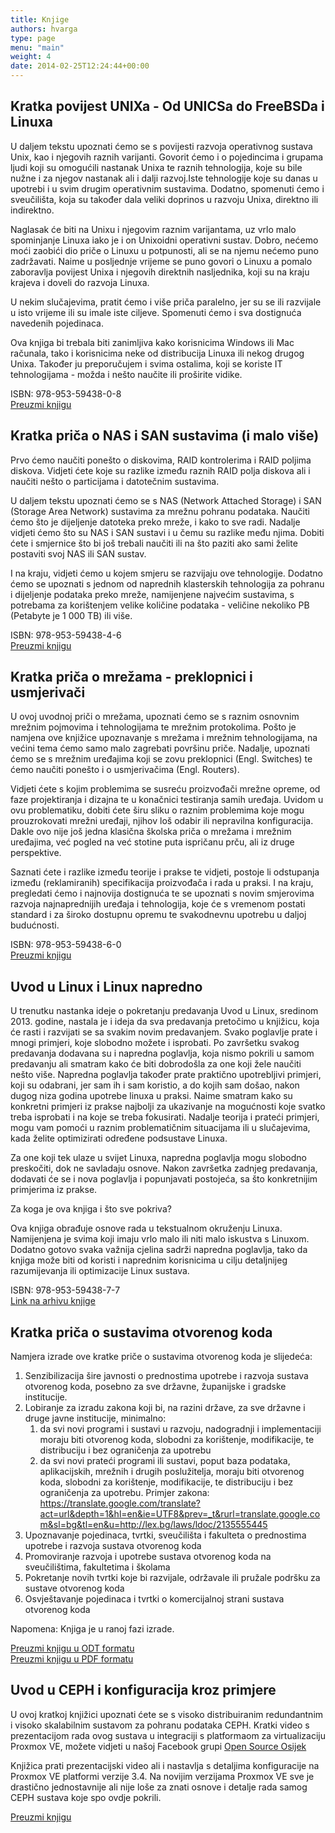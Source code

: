 ```yaml
---
title: Knjige
authors: hvarga
type: page
menu: "main"
weight: 4
date: 2014-02-25T12:24:44+00:00
---
```


## Kratka povijest UNIXa - Od UNICSa do FreeBSDa i Linuxa

U daljem tekstu upoznati ćemo se s povijesti razvoja operativnog sustava Unix, kao i njegovih raznih varijanti. Govorit ćemo i o pojedincima i grupama ljudi koji su omogućili nastanak Unixa te raznih tehnologija, koje su bile nužne i za njegov nastanak ali i dalji razvoj.Iste tehnologije koje su danas u upotrebi i u svim drugim operativnim sustavima. Dodatno, spomenuti ćemo i sveučilišta, koja su također dala veliki doprinos u razvoju Unixa, direktno ili indirektno.

Naglasak će biti na Unixu i njegovim raznim varijantama, uz vrlo malo spominjanje Linuxa iako je i on Unixoidni operativni sustav. Dobro, nećemo moći zaobići dio priče o Linuxu u potpunosti, ali se na njemu nećemo puno zadržavati.
Naime u posljednje vrijeme se puno govori o Linuxu a pomalo zaboravlja povijest Unixa i njegovih direktnih nasljednika, koji su na kraju krajeva i doveli do razvoja Linuxa.

U nekim slučajevima, pratit ćemo i više priča paralelno, jer su se ili razvijale u isto vrijeme ili su imale iste ciljeve. Spomenuti ćemo i sva dostignuća navedenih pojedinaca.

Ova knjiga bi trebala biti zanimljiva kako korisnicima Windows ili Mac računala, tako i korisnicima neke od distribucija Linuxa ili nekog drugog Unixa. Također ju preporučujem i svima ostalima, koji se koriste IT tehnologijama - možda i nešto naučite ili proširite vidike.

ISBN: 978-953-59438-0-8 \
[Preuzmi knjigu](kratka-povijest-UNIXa-od-UNICSa-do-FreeBSDa-i-linuxa.pdf)

## Kratka priča o NAS i SAN sustavima (i malo više)

Prvo ćemo naučiti ponešto o diskovima, RAID kontrolerima i RAID poljima diskova. Vidjeti ćete koje su razlike između raznih RAID polja diskova ali i naučiti nešto o particijama i datotečnim sustavima.

U daljem tekstu upoznati ćemo se s NAS (Network Attached Storage) i SAN (Storage Area Network) sustavima za mrežnu pohranu podataka. Naučiti ćemo što je dijeljenje datoteka preko mreže, i kako to sve radi. Nadalje vidjeti ćemo što su NAS i SAN sustavi i u čemu su razlike među njima. Dobiti ćete i smjernice što bi još trebali naučiti ili na što paziti ako sami želite postaviti svoj NAS ili SAN sustav.

I na kraju, vidjeti ćemo u kojem smjeru se razvijaju ove tehnologije. Dodatno ćemo se upoznati s jednom od naprednih klasterskih tehnologija za pohranu i dijeljenje podataka preko mreže, namijenjene najvećim sustavima, s potrebama za korištenjem velike količine podataka - veličine nekoliko PB (Petabyte je 1 000 TB) ili više.

ISBN: 978-953-59438-4-6 \
[Preuzmi knjigu](kratka-prica-o-NAS-i-SAN-sustavima-(i-malo-vise).pdf)

## Kratka priča o mrežama - preklopnici i usmjerivači

U ovoj uvodnoj priči o mrežama, upoznati ćemo se s raznim osnovnim mrežnim pojmovima i tehnologijama te mrežnim protokolima. Pošto je namjena ove knjižice upoznavanje s mrežama i mrežnim tehnologijama, na većini tema ćemo samo malo zagrebati površinu priče. Nadalje, upoznati ćemo se s mrežnim uređajima koji se zovu preklopnici (Engl. Switches) te ćemo naučiti ponešto i o usmjerivačima (Engl. Routers).

Vidjeti ćete s kojim problemima se susreću proizvođači mrežne opreme, od faze projektiranja i dizajna te u konačnici testiranja samih uređaja. Uvidom u ovu problematiku, dobiti ćete širu sliku o raznim problemima koje mogu prouzrokovati mrežni uređaji, njihov loš odabir ili nepravilna konfiguracija. Dakle ovo nije još jedna klasična školska priča o mrežama i mrežnim uređajima, već pogled na već stotine puta ispričanu prču, ali iz druge perspektive.

Saznati ćete i razlike između teorije i prakse te vidjeti, postoje li odstupanja između (reklamiranih) specifikacija proizvođača i rada u praksi. I na kraju, pregledati ćemo i najnovija dostignuća te se upoznati s novim smjerovima razvoja najnaprednijih uređaja i tehnologija, koje će s vremenom postati standard i za široko dostupnu opremu te svakodnevnu upotrebu u daljoj budućnosti.

ISBN: 978-953-59438-6-0 \
[Preuzmi knjigu](kratka-prica-o-mrezama-preklopnici-i-usmjerivaci.pdf)

## Uvod u Linux i Linux napredno

U trenutku nastanka ideje o pokretanju predavanja Uvod u Linux, sredinom 2013. godine, nastala je i ideja da sva predavanja pretočimo u knjižicu, koja će rasti i razvijati se sa svakim novim predavanjem. Svako poglavlje prate i mnogi primjeri, koje slobodno možete i isprobati. Po završetku svakog predavanja dodavana su i napredna poglavlja, koja nismo pokrili u samom predavanju ali smatram kako će biti dobrodošla za one koji žele naučiti nešto više. Napredna poglavlja također prate praktično upotrebljivi primjeri, koji su odabrani, jer sam ih i sam koristio, a do kojih sam došao, nakon dugog niza godina upotrebe linuxa u praksi. Naime smatram kako su konkretni primjeri iz prakse najbolji za ukazivanje na mogućnosti koje svatko treba isprobati i na koje se treba fokusirati. Nadalje teorija i prateći primjeri, mogu vam pomoći u raznim problematičnim situacijama ili u slučajevima, kada želite optimizirati određene podsustave Linuxa.

Za one koji tek ulaze u svijet Linuxa, napredna poglavlja mogu slobodno preskočiti, dok ne savladaju osnove. Nakon završetka zadnjeg predavanja, dodavati će se i nova poglavlja i popunjavati postojeća, sa što konkretnijim primjerima iz prakse.

Za koga je ova knjiga i što sve pokriva?

Ova knjiga obrađuje osnove rada u tekstualnom okruženju Linuxa. Namijenjena je svima koji imaju vrlo malo ili niti malo iskustva s Linuxom. Dodatno gotovo svaka važnija cjelina sadrži napredna poglavlja, tako da knjiga može biti od koristi i naprednim korisnicima u cilju detaljnijeg razumijevanja ili optimizacije Linux sustava.

ISBN: 978-953-59438-7-7 \
[Link na arhivu knjige](http://haw.nsk.hr/arhiva/vol2018/6736/70809/www.opensource-osijek.org/dokuwiki/_export/xhtml/wiki:knjige:uvod_u_linux.html)

## Kratka priča o sustavima otvorenog koda

Namjera izrade ove kratke priče o sustavima otvorenog koda je slijedeća:

1. Senzibilizacija šire javnosti o prednostima upotrebe i razvoja sustava otvorenog koda, posebno za sve državne, županijske i gradske institucije.
2. Lobiranje za izradu zakona koji bi, na razini države, za sve državne i druge javne institucije, minimalno:
    1. da svi novi programi i sustavi u razvoju, nadogradnji i implementaciji moraju biti otvorenog koda, slobodni za korištenje, modifikacije, te distribuciju i bez ograničenja za upotrebu
    2. da svi novi prateći programi ili sustavi, poput baza podataka, aplikacijskih, mrežnih i drugih poslužitelja, moraju biti otvorenog koda, slobodni za korištenje, modifikacije, te distribuciju i bez ograničenja za upotrebu. Primjer zakona: https://translate.google.com/translate?act=url&depth=1&hl=en&ie=UTF8&prev=_t&rurl=translate.google.com&sl=bg&tl=en&u=http://lex.bg/laws/ldoc/2135555445
3. Upoznavanje pojedinaca, tvrtki, sveučilišta i fakulteta o prednostima upotrebe i razvoja sustava otvorenog koda
4. Promoviranje razvoja i upotrebe sustava otvorenog koda na sveučilištima, fakultetima i školama
5. Pokretanje novih tvrtki koje bi razvijale, održavale ili pružale podršku za sustave otvorenog koda
6. Osvještavanje pojedinaca i tvrtki o komercijalnoj strani sustava otvorenog koda

Napomena: Knjiga je u ranoj fazi izrade.

[Preuzmi knjigu u ODT formatu](kratka-prica-o-sustavima-otvorenog-koda.odt) \
[Preuzmi knjigu u PDF formatu](kratka-prica-o-sustavima-otvorenog-koda.pdf)

## Uvod u CEPH i konfiguracija kroz primjere

U ovoj kratkoj knjižici upoznati ćete se s visoko distribuiranim redundantnim i
visoko skalabilnim sustavom za pohranu podataka CEPH. Kratki video s
prezentacijom rada ovog sustava u integraciji s platformaom za virtualizaciju
Proxmox VE, možete vidjeti u našoj Facebook grupi [Open Source Osijek](https://www.facebook.com/groups/open.source.osijek/)

Knjižica prati prezentacijski video ali i nastavlja s detaljima konfiguracije na
Proxmox VE platformi verzije 3.4. Na novijim verzijama Proxmox VE sve je
drastično jednostavnije ali nije loše za znati osnove i detalje rada samog CEPH
sustava koje spo ovdje pokrili.

[Preuzmi knjigu](CEPH-storage-uvod-i-konfiguracija.pdf)
